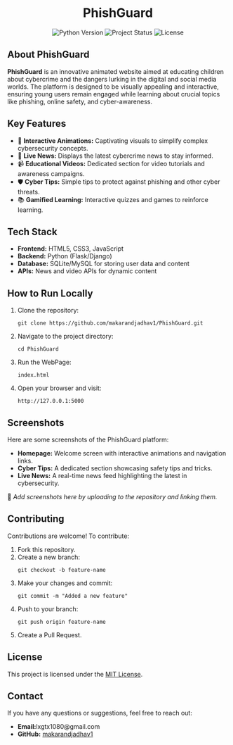 <h1 align="center">PhishGuard</h1>
<p align="center">
    <img src="https://img.shields.io/badge/Python-3.8%2B-blue" alt="Python Version">
    <img src="https://img.shields.io/badge/Status-Active-brightgreen" alt="Project Status">
    <img src="https://img.shields.io/badge/License-MIT-orange" alt="License">
</p>

<h2>About PhishGuard</h2>
<p>
    <strong>PhishGuard</strong> is an innovative animated website aimed at educating children about cybercrime and the dangers lurking in the digital and social media worlds. 
    The platform is designed to be visually appealing and interactive, ensuring young users remain engaged while learning about crucial topics like phishing, online safety, and cyber-awareness.
</p>

<h2>Key Features</h2>
<ul>
    <li>🎨 <b>Interactive Animations:</b> Captivating visuals to simplify complex cybersecurity concepts.</li>
    <li>📰 <b>Live News:</b> Displays the latest cybercrime news to stay informed.</li>
    <li>📹 <b>Educational Videos:</b> Dedicated section for video tutorials and awareness campaigns.</li>
    <li>🛡️ <b>Cyber Tips:</b> Simple tips to protect against phishing and other cyber threats.</li>
    <li>📚 <b>Gamified Learning:</b> Interactive quizzes and games to reinforce learning.</li>
</ul>

<h2>Tech Stack</h2>
<ul>
    <li><b>Frontend:</b> HTML5, CSS3, JavaScript</li>
    <li><b>Backend:</b> Python (Flask/Django)</li>
    <li><b>Database:</b> SQLite/MySQL for storing user data and content</li>
    <li><b>APIs:</b> News and video APIs for dynamic content</li>
</ul>

<h2>How to Run Locally</h2>
<ol>
    <li>Clone the repository:
        <pre><code>git clone https://github.com/makarandjadhav1/PhishGuard.git</code></pre>
    </li>
    <li>Navigate to the project directory:
        <pre><code>cd PhishGuard</code></pre>
    </li>
    <li>Run the WebPage:
        <pre><code>index.html</code></pre>
    </li>
    <li>Open your browser and visit:
        <pre><code>http://127.0.0.1:5000</code></pre>
    </li>
</ol>

<h2>Screenshots</h2>
<p>Here are some screenshots of the PhishGuard platform:</p>
<ul>
    <li><b>Homepage:</b> Welcome screen with interactive animations and navigation links.</li>
    <li><b>Cyber Tips:</b> A dedicated section showcasing safety tips and tricks.</li>
    <li><b>Live News:</b> A real-time news feed highlighting the latest in cybersecurity.</li>
</ul>
<p>📸 <i>Add screenshots here by uploading to the repository and linking them.</i></p>

<h2>Contributing</h2>
<p>Contributions are welcome! To contribute:</p>
<ol>
    <li>Fork this repository.</li>
    <li>Create a new branch:
        <pre><code>git checkout -b feature-name</code></pre>
    </li>
    <li>Make your changes and commit:
        <pre><code>git commit -m "Added a new feature"</code></pre>
    </li>
    <li>Push to your branch:
        <pre><code>git push origin feature-name</code></pre>
    </li>
    <li>Create a Pull Request.</li>
</ol>

<h2>License</h2>
<p>This project is licensed under the <a href="LICENSE" target="_blank">MIT License</a>.</p>

<h2>Contact</h2>
<p>If you have any questions or suggestions, feel free to reach out:</p>
<ul>
    <li><b>Email:</b>lxgtx1080@gmail.com</li>
    <li><b>GitHub:</b> <a href="https://github.com/makarandjadhav1" target="_blank">makarandjadhav1</a></li>
</ul>
